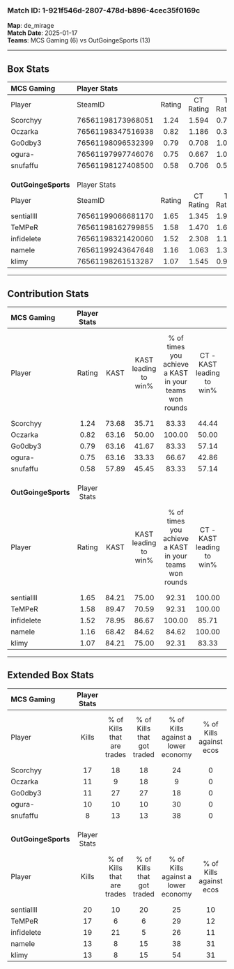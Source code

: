 ### Match ID: 1-921f546d-2807-478d-b896-4cec35f0169c  
**Map**: de_mirage  
**Match Date**: 2025-01-17  
**Teams**: MCS Gaming (6) vs OutGoingeSports (13)  

---  

## Box Stats  

| **MCS Gaming**      | Player Stats      |        |           |          |       |       |       |         |        |      |     |
| :- | :- | :-: | :-: | :-: | :-: | :-: | :-: | :-: | :-: | :-: | :-: |
| Player              | SteamID           | Rating | CT Rating | T Rating | KAST  |  ADR  | Kills | Assists | Deaths | K/D  | HS% |
| Scorchyy            | 76561198173968051 |  1.24  |   1.594   |  0.793   | 73.68 | 82.1  |  17   |    5    |   15   | 1.13 | 47  |
| Oczarka             | 76561198347516938 |  0.82  |   1.186   |  0.342   | 63.16 | 70.0  |  11   |    4    |   16   | 0.69 | 63  |
| Go0dby3             | 76561198096532399 |  0.79  |   0.708   |  1.000   | 63.16 | 72.1  |  11   |    2    |   17   | 0.65 | 72  |
| ogura-              | 76561197997746076 |  0.75  |   0.667   |  1.056   | 63.16 | 64.0  |  10   |    4    |   16   | 0.63 | 40  |
| snufaffu            | 76561198127408500 |  0.58  |   0.706   |  0.597   | 57.89 | 66.4  |   8   |    5    |   18   | 0.44 | 75  |
|                     |                   |        |           |          |       |       |       |         |        |      |     |
|                     |                   |        |           |          |       |       |       |         |        |      |     |
|                     |                   |        |           |          |       |       |       |         |        |      |     |
| **OutGoingeSports** | Player Stats      |        |           |          |       |       |       |         |        |      |     |
| Player              | SteamID           | Rating | CT Rating | T Rating | KAST  |  ADR  | Kills | Assists | Deaths | K/D  | HS% |
| sentiallll          | 76561199066681170 |  1.65  |   1.345   |  1.967   | 84.21 | 95.2  |  20   |    3    |   9    | 2.22 | 70  |
| TeMPeR              | 76561198162799855 |  1.58  |   1.470   |  1.692   | 89.47 | 105.5 |  17   |    7    |   10   | 1.70 | 64  |
| infidelete          | 76561198321420060 |  1.52  |   2.308   |  1.108   | 78.95 | 95.9  |  19   |    4    |   11   | 1.73 | 31  |
| nameIe              | 76561199243647648 |  1.16  |   1.063   |  1.310   | 68.42 | 88.1  |  13   |    7    |   11   | 1.18 | 38  |
| klimy               | 76561198261513287 |  1.07  |   1.545   |  0.928   | 84.21 | 69.8  |  13   |    5    |   16   | 0.81 | 53  |
---  

## Contribution Stats  

| **MCS Gaming**      | Player Stats |       |                      |                                                        |                           |                                                             |                          |                                                            |
| :- | :-: | :-: | :-: | :-: | :-: | :-: | :-: | :-: |
| Player              |    Rating    | KAST  | KAST leading to win% | % of times you achieve a KAST in your teams won rounds | CT - KAST leading to win% | CT - % of times you achieve a KAST in your teams won rounds | T - KAST leading to win% | T - % of times you achieve a KAST in your teams won rounds |
| Scorchyy            |     1.24     | 73.68 |        35.71         |                         83.33                          |           44.44           |                            80.00                            |          20.00           |                           100.00                           |
| Oczarka             |     0.82     | 63.16 |        50.00         |                         100.00                         |           50.00           |                           100.00                            |          50.00           |                           100.00                           |
| Go0dby3             |     0.79     | 63.16 |        41.67         |                         83.33                          |           57.14           |                            80.00                            |          20.00           |                           100.00                           |
| ogura-              |     0.75     | 63.16 |        33.33         |                         66.67                          |           42.86           |                            60.00                            |          20.00           |                           100.00                           |
| snufaffu            |     0.58     | 57.89 |        45.45         |                         83.33                          |           57.14           |                            80.00                            |          25.00           |                           100.00                           |
|                     |              |       |                      |                                                        |                           |                                                             |                          |                                                            |
|                     |              |       |                      |                                                        |                           |                                                             |                          |                                                            |
|                     |              |       |                      |                                                        |                           |                                                             |                          |                                                            |
| **OutGoingeSports** | Player Stats |       |                      |                                                        |                           |                                                             |                          |                                                            |
| Player              |    Rating    | KAST  | KAST leading to win% | % of times you achieve a KAST in your teams won rounds | CT - KAST leading to win% | CT - % of times you achieve a KAST in your teams won rounds | T - KAST leading to win% | T - % of times you achieve a KAST in your teams won rounds |
| sentiallll          |     1.65     | 84.21 |        75.00         |                         92.31                          |          100.00           |                            83.33                            |          63.64           |                           100.00                           |
| TeMPeR              |     1.58     | 89.47 |        70.59         |                         92.31                          |          100.00           |                           100.00                            |          54.55           |                           85.71                            |
| infidelete          |     1.52     | 78.95 |        86.67         |                         100.00                         |           85.71           |                           100.00                            |          87.50           |                           100.00                           |
| nameIe              |     1.16     | 68.42 |        84.62         |                         84.62                          |          100.00           |                           100.00                            |          71.43           |                           71.43                            |
| klimy               |     1.07     | 84.21 |        75.00         |                         92.31                          |           83.33           |                            83.33                            |          70.00           |                           100.00                           |
---  

## Extended Box Stats  

| **MCS Gaming**      | Player Stats |                            |                            |                                    |                         |                              |                                 |        |                             |                                     |                          |                               |                            |
| :- | :-: | :-: | :-: | :-: | :-: | :-: | :-: | :-: | :-: | :-: | :-: | :-: | :-: |
| Player              |    Kills     | % of Kills that are trades | % of Kills that got traded | % of Kills against a lower economy | % of Kills against ecos | % of Kills that are flawless | % of Kills that are close duels | Deaths | % of Deaths that get traded | % of Deaths against a lower economy | % of Deaths against ecos | % of Deaths that are flawless | % of Deaths that are close |
| Scorchyy            |      17      |             18             |             18             |                 24                 |            0            |              53              |                6                |   15   |             13              |                 13                  |            0             |              73               |             0              |
| Oczarka             |      11      |             9              |             18             |                 9                  |            0            |              73              |                9                |   16   |             13              |                  6                  |            0             |              75               |             6              |
| Go0dby3             |      11      |             27             |             27             |                 18                 |            0            |              73              |                9                |   17   |              6              |                 12                  |            0             |              59               |             6              |
| ogura-              |      10      |             10             |             10             |                 30                 |            0            |              60              |                0                |   16   |             13              |                 19                  |            0             |              56               |             13             |
| snufaffu            |      8       |             13             |             13             |                 38                 |            0            |              63              |                0                |   18   |             17              |                 11                  |            0             |              50               |             0              |
|                     |              |                            |                            |                                    |                         |                              |                                 |        |                             |                                     |                          |                               |                            |
|                     |              |                            |                            |                                    |                         |                              |                                 |        |                             |                                     |                          |                               |                            |
|                     |              |                            |                            |                                    |                         |                              |                                 |        |                             |                                     |                          |                               |                            |
| **OutGoingeSports** | Player Stats |                            |                            |                                    |                         |                              |                                 |        |                             |                                     |                          |                               |                            |
| Player              |    Kills     | % of Kills that are trades | % of Kills that got traded | % of Kills against a lower economy | % of Kills against ecos | % of Kills that are flawless | % of Kills that are close duels | Deaths | % of Deaths that get traded | % of Deaths against a lower economy | % of Deaths against ecos | % of Deaths that are flawless | % of Deaths that are close |
| sentiallll          |      20      |             10             |             20             |                 25                 |           10            |              85              |                0                |   9    |             33              |                 22                  |            11            |              89               |             11             |
| TeMPeR              |      17      |             6              |             6              |                 29                 |           12            |              41              |               12                |   10   |             10              |                 30                  |            10            |              60               |             0              |
| infidelete          |      19      |             21             |             5              |                 26                 |           11            |              68              |                5                |   11   |              9              |                 18                  |            0             |              64               |             9              |
| nameIe              |      13      |             8              |             15             |                 38                 |           31            |              38              |                8                |   11   |             18              |                 27                  |            9             |              55               |             9              |
| klimy               |      13      |             8              |             15             |                 54                 |           31            |              69              |                0                |   16   |             19              |                 25                  |            6             |              56               |             0              |
